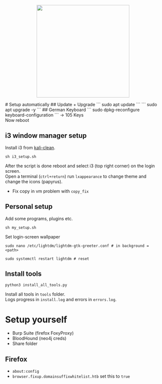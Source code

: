 <p align="center">
<img src="https://drive.google.com/uc?export=view&id=1d48QDD_fTJ4CmHBAuNokTXABvfRCgD7v" width="300" style="display:block; margin:0 auto;">
</p>
# Setup automatically
## Update + Upgrade
```
sudo apt update
```
```
sudo apt upgrade -y
```
## German Keyboard
```
sudo dpkg-reconfigure keyboard-configuration
```
→ 105 Keys <br>
Now reboot

## i3 window manager setup
Install i3 from [kali-clean](https://github.com/xct/kali-clean).
```
sh i3_setup.sh
```
After the script is done reboot and select i3 (top right corner) on the login screen. <br>
Open a terminal (`ctrl+return`) run `lxappearance` to change theme and change the icons (papyrus).
* Fix copy in vm problem with `copy_fix`

## Personal setup
Add some programs, plugins etc. 
```
sh my_setup.sh
```
Set login-screen wallpaper
```
sudo nano /etc/lightdm/lightdm-gtk-greeter.conf # in background = <path>

sudo systemctl restart lightdm # reset
```

## Install tools
```
python3 install_all_tools.py
```
Install all tools in `tools` folder. <br>
Logs progress in `install.log` and errors in `errors.log`.

# Setup yourself
* Burp Suite (firefox FoxyProxy)
* BloodHound (neo4j creds)
* Share folder

## Firefox
* `about:config`
* `browser.fixup.domainsuffixwhitelist.htb` set this to `true`
